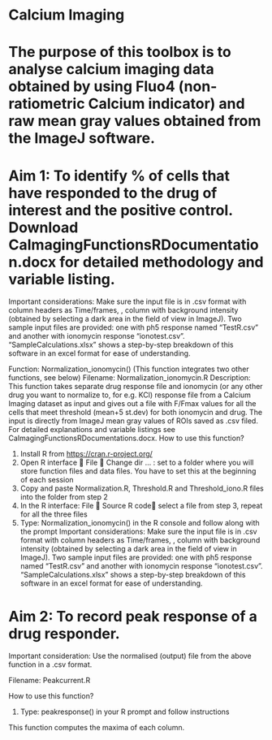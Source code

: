 # Calcium Imaging
# The purpose of this toolbox is to analyse calcium imaging data obtained by using Fluo4 (non-ratiometric Calcium indicator) and raw mean gray values obtained from the ImageJ software.

# Aim 1: To identify % of cells that have responded to the drug of interest and the positive control. Download CaImagingFunctionsRDocumentation.docx for detailed methodology and variable listing. 

Important considerations:
Make sure the input file is in .csv format with column headers as Time/frames, <however many cells you have>, column with background intensity (obtained by selecting a dark area in the field of view in ImageJ). 
Two sample input files are provided: one with ph5 response named “TestR.csv” and another with ionomycin response “ionotest.csv”.
“SampleCalculations.xlsx” shows a step-by-step breakdown of this software in an excel format for ease of understanding.


Function: Normalization_ionomycin() (This function integrates two other functions, see below)
Filename: Normalization_ionomycin.R
Description: This function takes separate drug response file and ionomycin (or any other drug you want to normalize to, for e.g. KCl) response file from a Calcium Imaging dataset as input and gives out a file with F/Fmax values for all the cells that meet threshold (mean+5 st.dev) for both ionomycin and drug. The input is directly from ImageJ mean gray values of ROIs saved as .csv filed.  For detailed explanations and variable listings see CaImagingFunctionsRDocumentations.docx.
How to use this function?
1.	Install R from https://cran.r-project.org/
2.	Open R interface  File  Change dir … : set to a folder where you will store function files and data files. You have to set this at the beginning of each session
3.	Copy and paste Normalization.R, Threshold.R and Threshold_iono.R files into the folder from step 2
4.	In the R interface: File  Source R code select a file from step 3, repeat for all the three files
5.	Type: Normalization_ionomycin() in the R console and follow along with the prompt
Important considerations:
Make sure the input file is in .csv format with column headers as Time/frames, <however many cells you have>, column with background intensity (obtained by selecting a dark area in the field of view in ImageJ). 
Two sample input files are provided: one with ph5 response named “TestR.csv” and another with ionomycin response “ionotest.csv”.
“SampleCalculations.xlsx” shows a step-by-step breakdown of this software in an excel format for ease of understanding.
  
# Aim 2: To record peak response of a drug responder. 

Important consideration: Use the normalised (output) file from the above function in a .csv format. 

Filename: Peakcurrent.R

How to use this function?

1) Type: peakresponse() in your R prompt and follow instructions

This function computes the maxima of each column.

